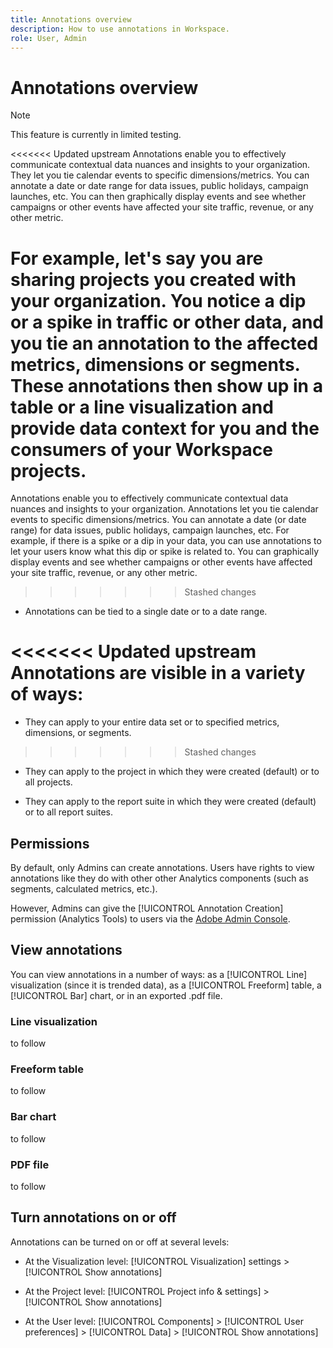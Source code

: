 ```yaml
---
title: Annotations overview
description: How to use annotations in Workspace.
role: User, Admin
---
```

# Annotations overview

>[!NOTE]
>
>This feature is currently in limited testing.

<<<<<<< Updated upstream
Annotations enable you to effectively communicate contextual data nuances and insights to your organization. They let you tie calendar events to specific dimensions/metrics. You can annotate a date or date range for data issues, public holidays, campaign launches, etc. You can then graphically display events and see whether campaigns or other events have affected your site traffic, revenue, or any other metric. 

For example, let's say you are sharing projects you created with your organization. You notice a dip or a spike in traffic or other data, and you tie an annotation to the affected metrics, dimensions or segments. These annotations then show up in a table or a line visualization and provide data context for you and the consumers of your Workspace projects.
=======
Annotations enable you to effectively communicate contextual data nuances and insights to your organization. Annotations let you tie calendar events to specific dimensions/metrics. You can annotate a date (or date range) for data issues, public holidays, campaign launches, etc. For example, if there is a spike or a dip in your data, you can use annotations to let your users know what this dip or spike is related to. You can graphically display events and see whether campaigns or other events have affected your site traffic, revenue, or any other metric. 
>>>>>>> Stashed changes

* Annotations can be tied to a single date or to a date range. 

<<<<<<< Updated upstream
Annotations are visible in a variety of ways:
=======
* They can apply to your entire data set or to specified metrics, dimensions, or segments. 
>>>>>>> Stashed changes

* They can apply to the project in which they were created (default) or to all projects.

* They can apply to the report suite in which they were created (default) or to all report suites.

## Permissions

By default, only Admins can create annotations. Users have rights to view annotations like they do with other other Analytics components (such as segments, calculated metrics, etc.).

However, Admins can give the [!UICONTROL Annotation Creation] permission (Analytics Tools) to users via the [Adobe Admin Console](https://experienceleague.adobe.com/docs/analytics/admin/admin-console/permissions/analytics-tools.html?lang=en).

## View annotations

You can view annotations in a number of ways: as a [!UICONTROL Line] visualization (since it is trended data), as a [!UICONTROL Freeform] table, a [!UICONTROL Bar] chart, or in an exported .pdf file.

### Line visualization

to follow


### Freeform table

to follow

### Bar chart

to follow

### PDF file

to follow

## Turn annotations on or off

Annotations can be turned on or off at several levels:

* At the Visualization level: [!UICONTROL Visualization] settings > [!UICONTROL Show annotations]

* At the Project level: [!UICONTROL Project info & settings] > [!UICONTROL Show annotations]

* At the User level: [!UICONTROL Components] > [!UICONTROL User preferences] > [!UICONTROL Data] > [!UICONTROL Show annotations]

